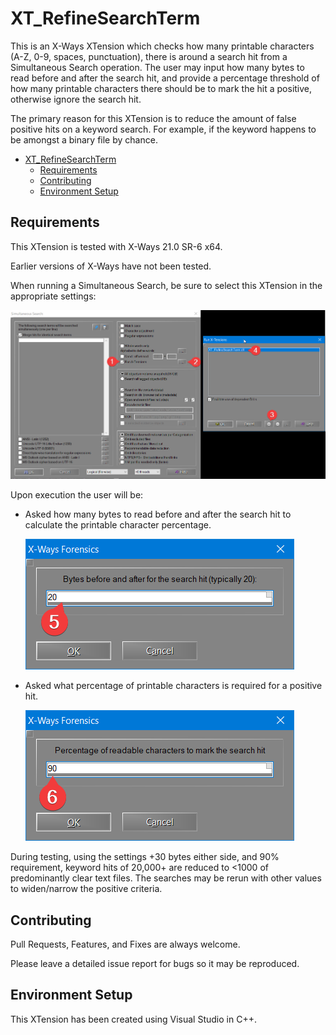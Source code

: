 # XT_RefineSearchTerm

This is an X-Ways XTension which checks how many printable characters (A-Z, 0-9, spaces, punctuation), there is around a search hit from a Simultaneous Search operation. The user may input how many bytes to read before and after the search hit, and provide a percentage threshold of how many printable characters there should be to mark the hit a positive, otherwise ignore the search hit.

The primary reason for this XTension is to reduce the amount of false positive hits on a keyword search. For example, if the keyword happens to be amongst a binary file by chance.

- [XT\_RefineSearchTerm](#xt_refinesearchterm)
  - [Requirements](#requirements)
  - [Contributing](#contributing)
  - [Environment Setup](#environment-setup)

## Requirements

This XTension is tested with X-Ways 21.0 SR-6 x64.

Earlier versions of X-Ways have not been tested.

When running a Simultaneous Search, be sure to select this XTension in the appropriate settings:

![XWays Simultaneous Search Settings](3%20-%20Documentation/1%20-%20XWays%20Simultaneous%20Search.png)

Upon execution the user will be:

- Asked how many bytes to read before and after the search hit to calculate the printable character percentage.

  ![XT_RefineSearchTerm Byte Count](3%20-%20Documentation/2%20-%20XT_RefineSearchTerm%20-%20Byte%20Count.png)
- Asked what percentage of printable characters is required for a positive hit.

  ![XT_RefineSearchTerm Required Percentage](3%20-%20Documentation/3%20-%20XT_RefineSearchTerm%20-%20RequiredPercentage.png)

During testing, using the settings +30 bytes either side, and 90% requirement, keyword hits of 20,000+ are reduced to <1000 of predominantly clear text files. The searches may be rerun with other values to widen/narrow the positive criteria.

## Contributing

Pull Requests, Features, and Fixes are always welcome.

Please leave a detailed issue report for bugs so it may be reproduced.

## Environment Setup

This XTension has been created using Visual Studio in C++.

